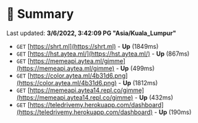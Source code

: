 # 📖 Summary
Last updated: **3/6/2022, 3:42:09 PG "Asia/Kuala_Lumpur"**

- `GET` [https://shrt.ml](https://shrt.ml) - **Up** (1849ms)
- `GET` [https://hst.aytea.ml/](https://hst.aytea.ml/) - **Up** (867ms)
- `GET` [https://memeapi.aytea.ml/gimme](https://memeapi.aytea.ml/gimme) - **Up** (499ms)
- `GET` [https://color.aytea.ml/4b31d6.png](https://color.aytea.ml/4b31d6.png) - **Up** (1812ms)
- `GET` [https://memeapi.aytea14.repl.co/gimme](https://memeapi.aytea14.repl.co/gimme) - **Up** (432ms)
- `GET` [https://teledrivemy.herokuapp.com/dashboard](https://teledrivemy.herokuapp.com/dashboard) - **Up** (190ms)
